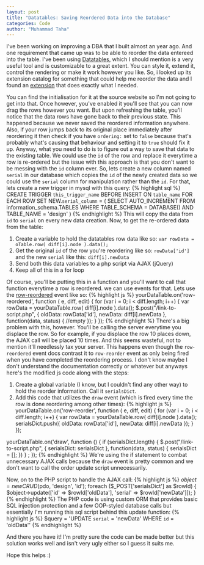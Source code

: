 ```yaml
---
layout: post
title: "Datatables: Saving Reordered Data into the Database"
categories: Code
author: "Muhammad Taha"
---
```


I've been working on improving a DBA that I built almost an year ago. And one requirement that came up was to be able to reorder the data entereed into the table. I've been using 
[Datatables](https://datatables.net/), which I should mention is a very useful tool and is customizable to a great extent. You can style it, extend it, control the rendering or make it work however you like.
So, i looked up its extension catalog for something that could help me reorder the data and I found an [extension](https://datatables.net/extensions/rowreorder/) that does exactly what I needed.

You can find the initialisation for it at the source website so I'm not going to get into that. Once however, you've enabled it you'll see that you can now drag the rows however you want. 
But upon refreshing the table, you'll notice that the data rows have gone back to their previous state. This happened because we never saved the reordered information anywhere. Also, if your row jumps back to its original place immediately after reordering it then check if you have 
`ordering:` set to `false` because that's probably what's causing that behaviour and setting it to `true` should fix it up.
Anyway, what you need to do is to figure out a way to save that data to the existing table. We could use the `id` of the row and replace it everytime a row is re-ordered but the issue with this approach is that you don't want to be messing with the `id` column ever.
So, lets create a new column named `serial` in our database which copies the `id` of the newly created data so we could use the `serial` column for manipulation rather than the `id`. For that, lets create a new trigger in mysql with this query:
{% highlight sql %}
CREATE TRIGGER `this_trigger_name` BEFORE INSERT ON `table_name`
      FOR EACH ROW SET NEW.`serial_column` = (
            SELECT AUTO_INCREMENT 
            FROM information_schema.TABLES 
            WHERE TABLE_SCHEMA = DATABASE() 
            AND TABLE_NAME = 'design'
      )
{% endhighlight %}
This will copy the data from `id` to `serial` on every new data creation. Now, to get the re-ordered data from the table: 
1. Create a variable to hold the datatables row data like so: `var rowData = oTable.row( diff[i].node ).data();`
2. Get the original `id` of the row you're reordering like so: `rowData['id']` and the new `serial` like this: `diff[i].newData`
3. Send both this data variables to a php script via AJAX (jQuery)
4. Keep all of this in a for loop

Of course, you'll be putting this in a function and you'll want to call that function everytime a row is reordered. we can use events for that. Lets use the [row-reordered](https://datatables.net/extensions/rowreorder/examples/initialisation/events.html) event like so:
{% highlight js %}
yourDataTable.on('row-reordered', function ( e, diff, edit) {
    for (var i = 0; i < diff.length; i++) {
        var rowData = yourDataTable.row( diff[i].node ).data();
        $.post("/link-to-script.php", {
            oldData: rowData['id'],
            newData: diff[i].newData
        }, function(data, status) {
            //empty
        });
    }
});
{% endhighlight %}
There's a big problem with this, however. You'll be calling the server everytime you displace the row. So for example, if you displace the row 10 places down, the AJAX call will be placed 10 times. 
And this seems wasteful, not to mention it'll needlessly tax your server. This happens even though the `row-reordered` event docs contrast it to `row-reorder` event as only being fired when you have completed the reordering process. I don't know maybe I don't understand the documentation correctly or whatever but anyways here's the modified js code along with the steps:
1. Create a global variable (I know, but I couldn't find any other way) to hold the reorder information. Call it `serialsDict`.
2. Add this code that utilizes the `draw` event (which is fired every time the row is done reordering among other times):
{% highlight js %}
yourDataTable.on('row-reorder', function ( e, diff, edit) {
    for (var i = 0; i < diff.length; i++) {
        var rowData = yourDataTable.row( diff[i].node ).data();
        serialsDict.push({
            oldData: rowData['id'],
            newData: diff[i].newData
        });
    }
});

yourDataTable.on('draw', function () {
    if (serialsDict.length) {
        $.post("/link-to-script.php", {
        serialsDict: serialsDict
        }, function(data, status) {
            serialsDict = [];
        })
    } ;
});
{% endhighlight %}
We're using the if statement to combat unnecessary AJAX calls because the `draw` event is pretty common and we don't want to call the order update script unnecessarily.

Now, on to the PHP script to handle the AJAX call:
{% highlight js %}
$object = new CRUD($pdo, 'design', 'id');
            foreach ($_POST['serialsDict'] as $rowId) {
                $object->update(['id' => $rowId['oldData'],
                'serial' => $rowId['newData']]);
          }
{% endhighlight %}
The PHP code is using custom ORM that provides basic SQL injection protection and a few OOP-styled database calls but essentially I'm running this sql script behind this update function:
{% highlight js %}
$query = 'UPDATE `serial` = 'newData' WHERE `id` = 'oldData''
{% endhighlight %}

And there you have it! I'm pretty sure the code can be made better but this solution works well and isn't very ugly either so I guess it suits me.

Hope this helps :)

